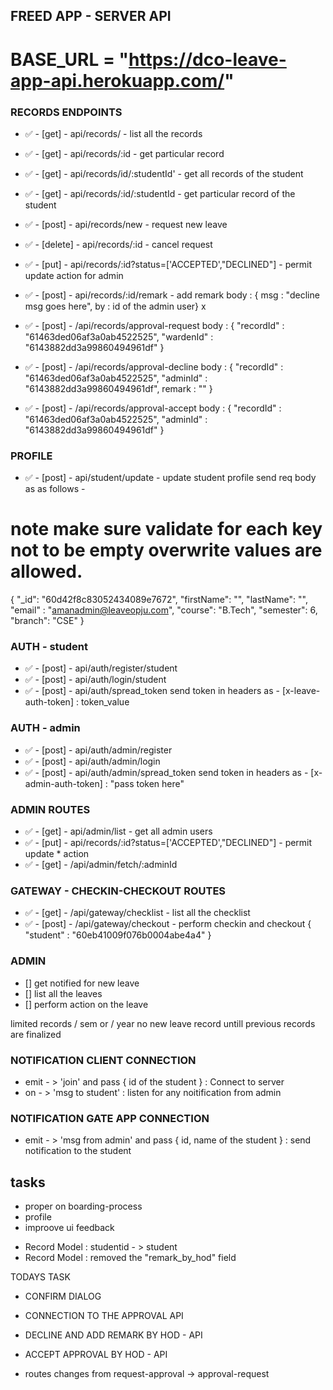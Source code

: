 ##  FREED APP - SERVER API

# BASE_URL = "https://dco-leave-app-api.herokuapp.com/"

### RECORDS ENDPOINTS

* :white_check_mark: - [get] - api/records/ - list all the records
* :white_check_mark: - [get] - api/records/:id - get particular record  
* :white_check_mark: - [get] - api/records/id/:studentId' - get all records of the student  
* :white_check_mark: - [get] - api/records/:id/:studentId - get particular record of the student
* :white_check_mark: - [post] - api/records/new - request new leave
* :white_check_mark: - [delete] - api/records/:id - cancel request
* :white_check_mark: - [put] - api/records/:id?status=['ACCEPTED',"DECLINED"] - permit update action for admin
* :white_check_mark: - [post] - api/records/:id/remark - add remark   body : { msg : "decline msg goes here", by : id of the admin user} x
* :white_check_mark: - [post] - /api/records/approval-request 
body : {
    "recordId" : "61463ded06af3a0ab4522525",
    "wardenId" : "6143882dd3a99860494961df"
}

* :white_check_mark: - [post] - /api/records/approval-decline 
body : {
    "recordId" : "61463ded06af3a0ab4522525",
    "adminId" : "6143882dd3a99860494961df",
    remark : ""
}

* :white_check_mark: - [post] - /api/records/approval-accept 
body : {
    "recordId" : "61463ded06af3a0ab4522525",
    "adminId" : "6143882dd3a99860494961df"
}




### PROFILE

* :white_check_mark: - [post] - api/student/update - update student profile
send req body as as follows -

# note make sure validate for each key not to be empty overwrite values are allowed.

{
"\_id": "60d42f8c83052434089e7672",
"firstName": "",
"lastName": "",
"email" : "amanadmin@leaveopju.com",
"course": "B.Tech",
"semester": 6,
"branch": "CSE"
}

### AUTH - student

 * :white_check_mark: - [post] - api/auth/register/student
 * :white_check_mark: - [post] - api/auth/login/student
 * :white_check_mark: - [post] - api/auth/spread_token
send token in headers as - [x-leave-auth-token] : token_value

### AUTH - admin

 * :white_check_mark: - [post] - api/auth/admin/register
 * :white_check_mark: - [post] - api/auth/admin/login
 * :white_check_mark: - [post] - api/auth/admin/spread_token
send token in headers as - [x-admin-auth-token] : "pass token here"

### ADMIN ROUTES

* :white_check_mark: - [get] - api/admin/list - get all admin users
* :white_check_mark: - [put] - api/records/:id?status=['ACCEPTED',"DECLINED"] - permit update * action
* :white_check_mark: - [get] - /api/admin/fetch/:adminId  

### GATEWAY - CHECKIN-CHECKOUT ROUTES

* :white_check_mark: - [get] - /api/gateway/checklist - list all the checklist
* :white_check_mark: - [post] - /api/gateway/checkout - perform checkin and checkout
{
"student" : "60eb41009f076b0004abe4a4"
}


### ADMIN

* [] get notified for new leave
* [] list all the leaves
* [] perform action on the leave

limited records / sem or / year
no new leave record untill previous records are finalized

### NOTIFICATION CLIENT CONNECTION

* emit - > 'join' and pass { id of the student } : Connect to server
* on - > 'msg to student' : listen for any noitification from admin

### NOTIFICATION GATE APP CONNECTION

* emit - > 'msg from admin' and pass { id, name of the student } : send notification to the student



## tasks

* proper on boarding-process
* profile
* improove ui feedback

<!--  changes made -->
- Record Model :  studentid - > student
- Record Model :  removed the "remark_by_hod" field


TODAYS TASK
 - CONFIRM DIALOG 
 - CONNECTION TO THE APPROVAL API

 - DECLINE AND ADD REMARK BY HOD - API 
 - ACCEPT APPROVAL BY HOD - API 


 <!-- new changes -->
 - routes changes from 
        request-approval -> approval-request


